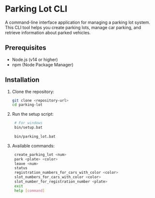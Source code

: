 # Parking Lot CLI

A command-line interface application for managing a parking lot system. This CLI tool helps you create parking lots, manage car parking, and retrieve information about parked vehicles.

## Prerequisites

- Node.js (v14 or higher)
- npm (Node Package Manager)

## Installation

1. Clone the repository:  
   ```bash
   git clone <repository-url>
   cd parking-lot

2. Run the setup script:  
   ```bash
    # For windows
    bin/setup.bat
    
    bin/parking_lot.bat

3. Available commands:
   ```bash
    create_parking_lot <num>                          
    park <plate> <color>                              
    leave <num>                                       
    status                                            
    registration_numbers_for_cars_with_color <color>  
    slot_numbers_for_cars_with_color <color>         
    slot_number_for_registration_number <plate> 
    exit 
    help [command]                                   